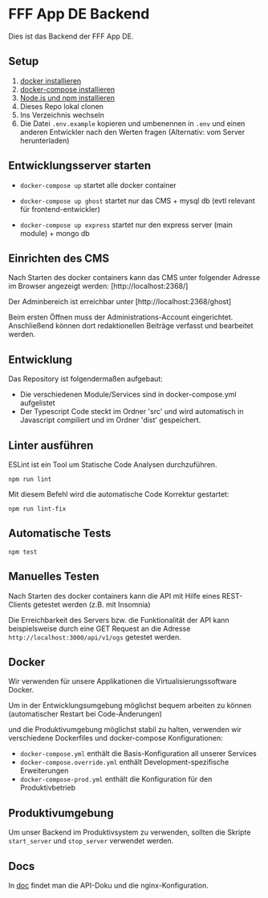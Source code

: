 # FFF App DE Backend

Dies ist das Backend der FFF App DE.

## Setup

1. [docker installieren](https://docs.docker.com/install/)
2. [docker-compose installieren](https://docs.docker.com/compose/install/)
3. [Node.js und npm installieren](https://docs.npmjs.com/downloading-and-installing-node-js-and-npm)
4. Dieses Repo lokal clonen
5. Ins Verzeichnis wechseln
6. Die Datei `.env.example` kopieren und umbenennen in `.env` und einen anderen Entwickler nach den Werten fragen (Alternativ: vom Server herunterladen)


## Entwicklungsserver starten

* `docker-compose up` startet alle docker container

* `docker-compose up ghost` startet nur das CMS + mysql db (evtl relevant für frontend-entwickler)
* `docker-compose up express` startet nur den express server (main module) + mongo db


## Einrichten des CMS

Nach Starten des docker containers kann das CMS unter folgender Adresse im Browser angezeigt werden:
[http://localhost:2368/]

Der Adminbereich ist erreichbar unter [http://localhost:2368/ghost]

Beim ersten Öffnen muss der Administrations-Account eingerichtet.
Anschließend können dort redaktionellen Beiträge verfasst und bearbeitet werden.


## Entwicklung

Das Repository ist folgendermaßen aufgebaut:

* Die verschiedenen Module/Services sind in docker-compose.yml aufgelistet
* Der Typescript Code steckt im Ordner 'src' und wird automatisch in Javascript compiliert und im Ordner 'dist' gespeichert.


## Linter ausführen

ESLint ist ein Tool um Statische Code Analysen durchzuführen.

`npm run lint`


Mit diesem Befehl wird die automatische Code Korrektur gestartet:

`npm run lint-fix`

## Automatische Tests

`npm test`

## Manuelles Testen

Nach Starten des docker containers kann die API mit Hilfe eines REST-Clients getestet werden (z.B. mit Insomnia)

Die Erreichbarkeit des Servers bzw. die Funktionalität der API kann beispielsweise durch eine GET Request an die Adresse `http://localhost:3000/api/v1/ogs` getestet werden.


## Docker

Wir verwenden für unsere Applikationen die Virtualisierungssoftware Docker.


Um in der Entwicklungsumgebung möglichst bequem arbeiten zu können (automatischer Restart bei Code-Änderungen)

und die Produktivumgebung möglichst stabil zu halten, verwenden wir verschiedene Dockerfiles und docker-compose Konfigurationen:
- `docker-compose.yml` enthält die Basis-Konfiguration all unserer Services
- `docker-compose.override.yml` enthält Development-spezifische Erweiterungen
- `docker-compose-prod.yml` enthält die Konfiguration für den Produktivbetrieb


## Produktivumgebung

Um unser Backend im Produktivsystem zu verwenden, sollten die Skripte `start_server` und `stop_server` verwendet werden.

## Docs

In [doc](doc/README.md) findet man die API-Doku und die nginx-Konfiguration.
